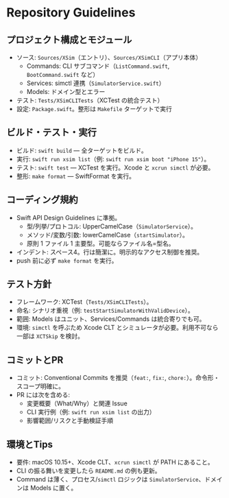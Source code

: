 # Repository Guidelines

## プロジェクト構成とモジュール
- ソース: `Sources/XSim`（エントリ）、`Sources/XSimCLI`（アプリ本体）
  - Commands: CLI サブコマンド（`ListCommand.swift`, `BootCommand.swift` など）
  - Services: simctl 連携（`SimulatorService.swift`）
  - Models: ドメイン型とエラー
- テスト: `Tests/XSimCLITests`（XCTest の統合テスト）
- 設定: `Package.swift`。整形は `Makefile` ターゲットで実行

## ビルド・テスト・実行
- ビルド: `swift build` — 全ターゲットをビルド。
- 実行: `swift run xsim list`（例: `swift run xsim boot "iPhone 15"`）。
- テスト: `swift test` — XCTest を実行。Xcode と `xcrun simctl` が必要。
- 整形: `make format` — SwiftFormat を実行。

## コーディング規約
- Swift API Design Guidelines に準拠。
  - 型/列挙/プロトコル: UpperCamelCase（`SimulatorService`）。
  - メソッド/変数/引数: lowerCamelCase（`startSimulator`）。
  - 原則 1 ファイル 1 主要型。可能ならファイル名=型名。
- インデント: スペース4。行は簡潔に。明示的なアクセス制御を推奨。
- push 前に必ず `make format` を実行。

## テスト方針
- フレームワーク: XCTest（`Tests/XSimCLITests`）。
- 命名: シナリオ重視（例: `testStartSimulatorWithValidDevice`）。
- 範囲: Models はユニット、Services/Commands は統合寄りでも可。
- 環境: `simctl` を呼ぶため Xcode CLT とシミュレータが必要。利用不可なら一部は `XCTSkip` を検討。

## コミットとPR
- コミット: Conventional Commits を推奨（`feat:`, `fix:`, `chore:`）。命令形・スコープ明確に。
- PR には次を含める:
  - 変更概要（What/Why）と関連 Issue
  - CLI 実行例（例: `swift run xsim list` の出力）
  - 影響範囲/リスクと手動検証手順

## 環境とTips
- 要件: macOS 10.15+、Xcode CLT、`xcrun simctl` が PATH にあること。
- CLI の振る舞いを変更したら `README.md` の例も更新。
- Command は薄く、プロセス/`simctl` ロジックは `SimulatorService`、ドメインは Models に置く。
